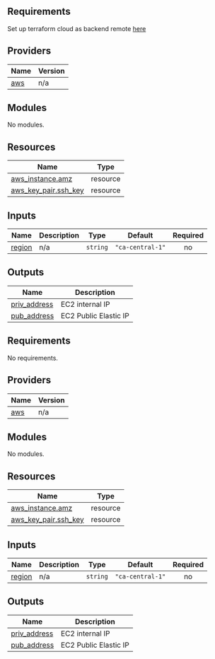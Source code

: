 ## Requirements

Set up terraform cloud as backend remote [here](https://www.terraform.io/language/settings/backends/remote)

## Providers

| Name | Version |
|------|---------|
| <a name="provider_aws"></a> [aws](#provider\_aws) | n/a |

## Modules

No modules.

## Resources

| Name | Type |
|------|------|
| [aws_instance.amz](https://registry.terraform.io/providers/hashicorp/aws/latest/docs/resources/instance) | resource |
| [aws_key_pair.ssh_key](https://registry.terraform.io/providers/hashicorp/aws/latest/docs/resources/key_pair) | resource |

## Inputs

| Name | Description | Type | Default | Required |
|------|-------------|------|---------|:--------:|
| <a name="input_region"></a> [region](#input\_region) | n/a | `string` | `"ca-central-1"` | no |

## Outputs

| Name | Description |
|------|-------------|
| <a name="output_priv_address"></a> [priv\_address](#output\_priv\_address) | EC2 internal IP |
| <a name="output_pub_address"></a> [pub\_address](#output\_pub\_address) | EC2 Public Elastic IP |

<!-- BEGIN_TF_DOCS -->
## Requirements

No requirements.

## Providers

| Name | Version |
|------|---------|
| <a name="provider_aws"></a> [aws](#provider\_aws) | n/a |

## Modules

No modules.

## Resources

| Name | Type |
|------|------|
| [aws_instance.amz](https://registry.terraform.io/providers/hashicorp/aws/latest/docs/resources/instance) | resource |
| [aws_key_pair.ssh_key](https://registry.terraform.io/providers/hashicorp/aws/latest/docs/resources/key_pair) | resource |

## Inputs

| Name | Description | Type | Default | Required |
|------|-------------|------|---------|:--------:|
| <a name="input_region"></a> [region](#input\_region) | n/a | `string` | `"ca-central-1"` | no |

## Outputs

| Name | Description |
|------|-------------|
| <a name="output_priv_address"></a> [priv\_address](#output\_priv\_address) | EC2 internal IP |
| <a name="output_pub_address"></a> [pub\_address](#output\_pub\_address) | EC2 Public Elastic IP |
<!-- END_TF_DOCS -->